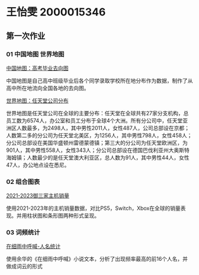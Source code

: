 # 王怡雯 2000015346

## 第一次作业

### 01 中国地图 世界地图

[中国地图：高考毕业去向图](https://hongerada.github.io/HongerAda/geo_graduate.html)

中国地图是自己高中班级毕业后各个同学录取学校所在地分布作为数据，制作了从高中所在地流向全国各地的去向图。

[世界地图：任天堂公司分布](https://hongerada.github.io/HongerAda/geo_Nintendo.html)

世界地图是任天堂公司在全球的主要分布：任天堂在全球共有27家分支机构，总员工数为6574人，办公室和员工分布于全球4个大洲。所有分公司中，任天堂亚洲区人数最多，为2498人，其中男性2011人，女性487人，公司总部设在京都；人数第二多的分公司为任天堂北美区，为1256人，其中男性798人，女性458人；分公司总部设在美国华盛顿州雷德蒙德镇；第三大的分公司为任天堂欧洲区，为901人，其中男性558人，女性343人；分公司总部设在德国巴伐利亚州大奥斯特海姆镇；人数最少的是任天堂澳大利亚区，总人数为91人，其中男性44人，女性47人，办公地点设在悉尼。

### 02 组合图表

[2021-2023御三家主机销量](https://hongerada.github.io/HongerAda/tab_base.html)

使用2021-2023年的主机销量数据，对比PS5，Switch，Xbox在全球的销量表现。并用柱状图和条形图两种形式呈现。

### 03 词频统计

[在细雨中呼喊-人名统计](https://hongerada.github.io/HongerAda/wordcloud_opts.html)

使用余华的《在细雨中呼喊》小说文本，分析了出现频率最高的前16个人名，并做成词云的形式
